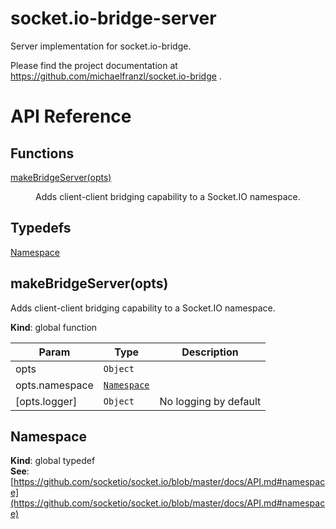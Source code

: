 # socket.io-bridge-server

Server implementation for socket.io-bridge.

Please find the project documentation at https://github.com/michaelfranzl/socket.io-bridge .

# API Reference

## Functions

<dl>
<dt><a href="#makeBridgeServer">makeBridgeServer(opts)</a></dt>
<dd><p>Adds client-client bridging capability to a Socket.IO namespace.</p>
</dd>
</dl>

## Typedefs

<dl>
<dt><a href="#Namespace">Namespace</a></dt>
<dd></dd>
</dl>

<a name="makeBridgeServer"></a>

## makeBridgeServer(opts)
Adds client-client bridging capability to a Socket.IO namespace.

**Kind**: global function  

| Param | Type | Description |
| --- | --- | --- |
| opts | <code>Object</code> |  |
| opts.namespace | [<code>Namespace</code>](#Namespace) |  |
| [opts.logger] | <code>Object</code> | No logging by default |

<a name="Namespace"></a>

## Namespace
**Kind**: global typedef  
**See**: [https://github.com/socketio/socket.io/blob/master/docs/API.md#namespace](https://github.com/socketio/socket.io/blob/master/docs/API.md#namespace)  
